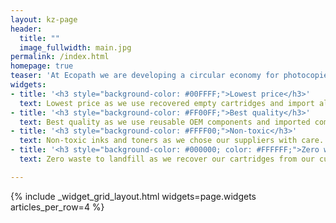 ```yaml
---
layout: kz-page
header:
  title: ""
  image_fullwidth: main.jpg
permalink: /index.html
homepage: true
teaser: 'At Ecopath we are developing a circular economy for photocopier, printer and duplicator cartridges in Nigeria. Our mission is to provide affordable and eco-friendly ink and toner cartridges to advance industries with high demand for printouts (education, healthcare, etc.) while also reducing the amount of plastic waste generated. Remanufacturing cartridges sounds like a simple idea, but until now it has not been done anywhere in West Africa.<br><br>Our unique selling proposition:'
widgets:
- title: '<h3 style="background-color: #00FFFF;">Lowest price</h3>'
  text: Lowest price as we use recovered empty cartridges and import all components in bulk. 
- title: '<h3 style="background-color: #FF00FF;">Best quality</h3>'
  text: Best quality as we use reusable OEM components and imported components from high quality manufacturers.
- title: '<h3 style="background-color: #FFFF00;">Non-toxic</h3>'
  text: Non-toxic inks and toners as we chose our suppliers with care.
- title: '<h3 style="background-color: #000000; color: #FFFFFF;">Zero waste</h3>'
  text: Zero waste to landfill as we recover our cartridges from our customers to either remanufacture or recycle them.

---
```


{% include _widget_grid_layout.html widgets=page.widgets articles_per_row=4 %}